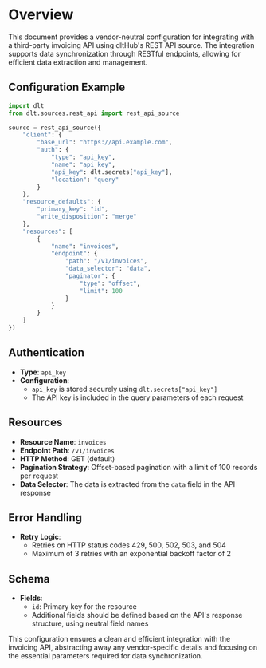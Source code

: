 # Overview

This document provides a vendor-neutral configuration for integrating with a third-party invoicing API using dltHub's REST API source. The integration supports data synchronization through RESTful endpoints, allowing for efficient data extraction and management.

## Configuration Example

```python
import dlt
from dlt.sources.rest_api import rest_api_source

source = rest_api_source({
    "client": {
        "base_url": "https://api.example.com",
        "auth": {
            "type": "api_key",
            "name": "api_key",
            "api_key": dlt.secrets["api_key"],
            "location": "query"
        }
    },
    "resource_defaults": {
        "primary_key": "id",
        "write_disposition": "merge"
    },
    "resources": [
        {
            "name": "invoices",
            "endpoint": {
                "path": "/v1/invoices",
                "data_selector": "data",
                "paginator": {
                    "type": "offset",
                    "limit": 100
                }
            }
        }
    ]
})
```

## Authentication

- **Type**: `api_key`
- **Configuration**: 
  - `api_key` is stored securely using `dlt.secrets["api_key"]`
  - The API key is included in the query parameters of each request

## Resources

- **Resource Name**: `invoices`
- **Endpoint Path**: `/v1/invoices`
- **HTTP Method**: GET (default)
- **Pagination Strategy**: Offset-based pagination with a limit of 100 records per request
- **Data Selector**: The data is extracted from the `data` field in the API response

## Error Handling

- **Retry Logic**: 
  - Retries on HTTP status codes 429, 500, 502, 503, and 504
  - Maximum of 3 retries with an exponential backoff factor of 2

## Schema

- **Fields**: 
  - `id`: Primary key for the resource
  - Additional fields should be defined based on the API's response structure, using neutral field names

This configuration ensures a clean and efficient integration with the invoicing API, abstracting away any vendor-specific details and focusing on the essential parameters required for data synchronization.